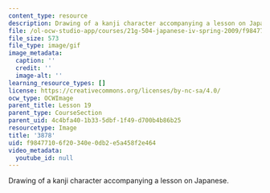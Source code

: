 ```yaml
---
content_type: resource
description: Drawing of a kanji character accompanying a lesson on Japanese.
file: /ol-ocw-studio-app/courses/21g-504-japanese-iv-spring-2009/f98477106f20340e0db2e5a458f2e464_3878.gif
file_size: 573
file_type: image/gif
image_metadata:
  caption: ''
  credit: ''
  image-alt: ''
learning_resource_types: []
license: https://creativecommons.org/licenses/by-nc-sa/4.0/
ocw_type: OCWImage
parent_title: Lesson 19
parent_type: CourseSection
parent_uid: 4c4bfa40-1b33-5dbf-1f49-d700b4b86b25
resourcetype: Image
title: '3878'
uid: f9847710-6f20-340e-0db2-e5a458f2e464
video_metadata:
  youtube_id: null
---
```

Drawing of a kanji character accompanying a lesson on Japanese.